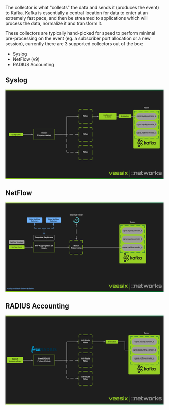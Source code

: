 The collector is what "collects" the data and sends it (produces the event) to Kafka. Kafka is essentially a central location for data to enter at an extremely fast pace, and then be streamed to applications which will process the data, normalize it and transform it.

These collectors are typically hand-picked for speed to perform minimal pre-processing on the event (eg. a subscriber port allocation or a new session), currently there are 3 supported collectors out of the box:

- Syslog
- NetFlow (v9)
- RADIUS Accounting

## Syslog

![Syslog Collector Architecture](../img/collector_syslog.png)

## NetFlow

![NetFlow Collector Architecture](../img/collector_netflow.png)

## RADIUS Accounting

![RADIUS Accounting Collector Architecture](../img/collector_radius_accounting.png)
